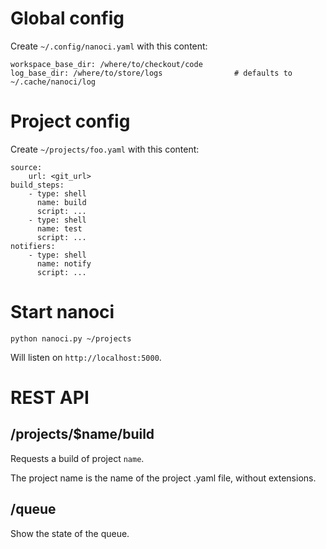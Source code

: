 # Global config

Create `~/.config/nanoci.yaml` with this content:

    workspace_base_dir: /where/to/checkout/code
    log_base_dir: /where/to/store/logs                # defaults to ~/.cache/nanoci/log

# Project config

Create `~/projects/foo.yaml` with this content:

    source:
        url: <git_url>
    build_steps:
        - type: shell
          name: build
          script: ...
        - type: shell
          name: test
          script: ...
    notifiers:
        - type: shell
          name: notify
          script: ...

# Start nanoci

`python nanoci.py ~/projects`

Will listen on `http://localhost:5000`.

# REST API

## /projects/$name/build

Requests a build of project `name`.

The project name is the name of the project .yaml file, without extensions.


## /queue

Show the state of the queue.
